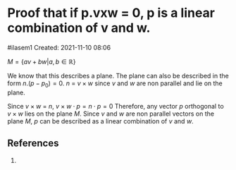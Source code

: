 # Proof that if p.vxw = 0, p is a linear combination of v and w.
#ilasem1 
Created: 2021-11-10 08:06

$M = \{av + bw | a, b \in \mathbb{R} \}$

We know that this describes a plane. The plane can also be described in the form $n.(p - p_0) = 0$. $n$ = $v \times w$ since $v$ and $w$ are non parallel and lie on the plane. 

Since $v \times w$ = $n$, $v \times w \cdot p = n \cdot p = 0$ Therefore, any vector $p$ orthogonal to $v \times w$ lies on the plane $M$. Since $v$ and $w$ are non parallel vectors on the plane $M$, $p$ can be described as a linear combination of $v$ and $w$. 
## References
1. 